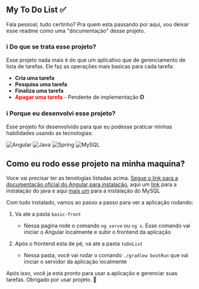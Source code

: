 ## My To Do List ✅

Fala pessoal, tudo certinho? Pra quem esta passando por aqui, vou deixar esse readme como uma "documentação" desse projeto.

### ℹ️ Do que se trata esse projeto?

Esse projeto nada mais é do que um aplicativo que de gerenciamento de lista de tarefas. Ele faz as operações mais basicas para cada tarefa:
- **Cria uma tarefa**
- **Pesquisa uma tarefa**
- **Finaliza uma tarefa**
- **<font color="red">Apagar uma tarefa</font>** - Pendente de implementação ❎

### ℹ️ Porque eu desenvolvi esse projeto?

Esse projeto foi desenvolvido para que eu podesse praticar minhas habilidades usando as tecnologias:

![Angular](https://img.shields.io/badge/angular-%23DD0031.svg?style=for-the-badge&logo=angular&logoColor=white)
![Java](https://img.shields.io/badge/java-%23ED8B00.svg?style=for-the-badge&logo=openjdk&logoColor=white)
![Spring](https://img.shields.io/badge/spring-%236DB33F.svg?style=for-the-badge&logo=spring&logoColor=white)
![MySQL](https://img.shields.io/badge/mysql-4479A1.svg?style=for-the-badge&logo=mysql&logoColor=white)

## Como eu rodo esse projeto na minha maquina?

Voce vai precisar ter as tenologias listadas acima. [Segue o link para a documentação oficial do Angular para instalação](https://angular.dev/installation), aqui um [link](https://www.java.com/pt-BR/download/manual.jsp) para a instalação do java e aqui [mais um](https://dev.mysql.com/downloads/installer/) para a instalação do MySQL

Com tudo instalado, vamos ao passo a passo para ver a aplicação rodando:

1. Va ate a pasta `basic-front`
    - Nessa pagina rode o comando `ng serve` ou `ng s`. Esse comando vai iniciar o Angular localmente e subir o frontend da aplicação

2. Após o frontend esta de pé, va ate a pasta `toDoList`
    - Nessa pasta, você vai rodar o comando `./gradlew bootRun` que vai iniciar o servidor da aplicação localmente

Após isso, você ja esta pronto para usar a aplicação e gerenciar suas tarefas. Obrigado por usar projeto. 🚀